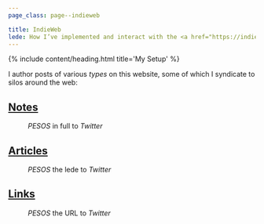 ```yaml
---
page_class: page--indieweb

title: IndieWeb
lede: How I’ve implemented and interact with the <a href="https://indieweb.org" rel="external">IndieWeb</a>.
---
```


{% include content/heading.html title='My Setup' %}

I author posts of various *types* on this website, some of which I syndicate to silos around the web:

<dl>
    <dt><h2 class="gamma"><a href="/notes/">Notes</a></h2></dt>
    <dd><em>PESOS</em> in full to <em>Twitter</em></dd>
    <dt><h2 class="gamma"><a href="/articles/">Articles</a></h2></dt>
    <dd><em>PESOS</em> the lede to <em>Twitter</em></dd>
    <dt><h2 class="gamma"><a href="/links/">Links</a></h2></dt>
    <dd><em>PESOS</em> the URL to <em>Twitter</em></dd>
</dl>
